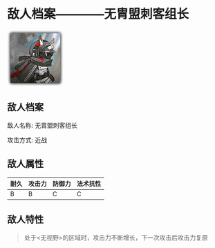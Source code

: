 # 敌人档案————无胄盟刺客组长

![无胄盟刺客组长](./eneIcons/无胄盟刺客组长.png)

## 敌人档案

敌人名称: 无胄盟刺客组长

攻击方式: 近战

## 敌人属性

| 耐久      | 攻击力  | 防御力 | 法术抗性 |
|---------|------|-----|------|
| B | B | C | C |

## 敌人特性
> 处于&lt;无视野&gt;的区域时，攻击力不断增长，下一次攻击后攻击力复原
